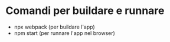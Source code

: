 # Comandi per buildare e runnare

- npx webpack (per buildare l'app)
- npm start (per runnare l'app nel browser)
